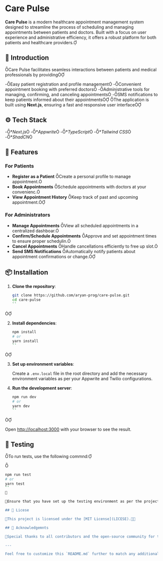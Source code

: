 # Care Pulse

**Care Pulse** is a modern healthcare appointment management system designed to streamline the process of scheduling and managing appointments between patients and doctors. Built with a focus on user experience and administrative efficiency, it offers a robust platform for both patients and healthcare providers.

## 🏥 Introduction
Care Pulse facilitates seamless interactions between patients and medical professionals by providing

-Easy patient registration and profile management
-Convenient appointment booking with preferred doctors
-Administrative tools for managing, confirming, and canceling appointments
-SMS notifications to keep patients informed about their appointments
The application is built using **Next.js**, ensuring a fast and responsive user interface

## ⚙️ Tech Stack

-**Next.js*
-**Appwrite*
-**TypeScript*
-**Tailwind CSS*
-**ShadCN*

## 🚀 Features

### For Patients

- **Register as a Patient** Create a personal profile to manage appointment.
- **Book Appointments** Schedule appointments with doctors at your convenienc.
- **View Appointment History** Keep track of past and upcoming appointment.

### For Administrators

- **Manage Appointments** View all scheduled appointments in a centralized dashboar.
- **Confirm/Schedule Appointments** Approve and set appointment times to ensure proper schedulin.
- **Cancel Appointments** Handle cancellations efficiently to free up slot.
- **Send SMS Notifications** Automatically notify patients about appointment confirmations or change.

## 📦 Installation

1. **Clone the repository**:

   ```bash
   git clone https://github.com/aryan-prog/care-pulse.git
   cd care-pulse
   ``


2. **Install dependencies**:

   ```bash
   npm install
   # or
   yarn install
   ``


3. **Set up environment variables**:

   Create a `.env.local` file in the root directory and add the necessary environment variables as per your Appwrite and Twilio configurations.

4. **Run the development server**:

   ```bash
   npm run dev
   # or
   yarn dev
   ``


   Open [http://localhost:3000](http://localhost:3000) with your browser to see the result.

## 🧪 Testing

To run tests, use the following commnd:


```bash
npm run test
# or
yarn test
``


Ensure that you have set up the testing environment as per the project's requiremets.

## 📄 Licese

This project is licensed under the [MIT License](LICESE).

## 🙌 Acknowledgemnts

Special thanks to all contributors and the open-source community for their invaluable support and resorces.

---

Feel free to customize this `README.md` further to match any additional features or configurations specific to your deployment of Care Pulse. 
